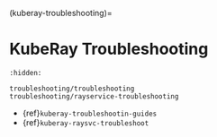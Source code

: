 (kuberay-troubleshooting)=

# KubeRay Troubleshooting

```{toctree}
:hidden:

troubleshooting/troubleshooting
troubleshooting/rayservice-troubleshooting
```

- {ref}`kuberay-troubleshootin-guides`
- {ref}`kuberay-raysvc-troubleshoot`
